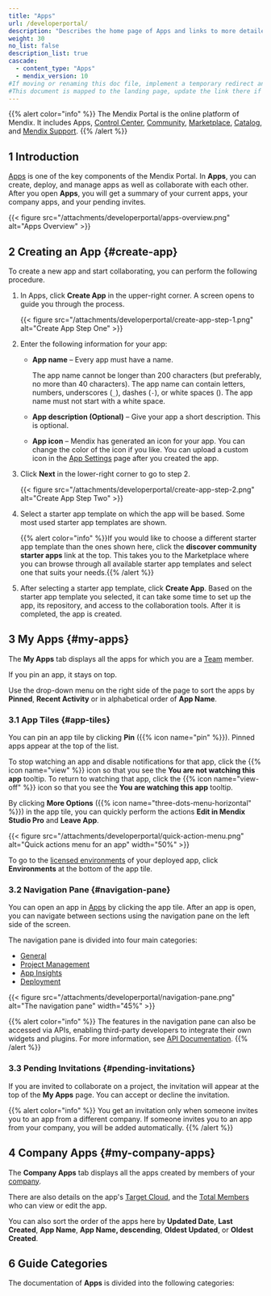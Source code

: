 ```yaml
---
title: "Apps"
url: /developerportal/
description: "Describes the home page of Apps and links to more detailed documents in the guide."
weight: 30
no_list: false
description_list: true
cascade:
  - content_type: "Apps"
  - mendix_version: 10
#If moving or renaming this doc file, implement a temporary redirect and let the respective team know they should update the URL in the product. See Mapping to Products for more details.
#This document is mapped to the landing page, update the link there if renaming or moving the doc file.
---
```


{{% alert color="info" %}}
The Mendix Portal is the online platform of Mendix. It includes Apps, [Control Center](/control-center/), [Community](/community-tools/), [Marketplace](/appstore/), [Catalog](/catalog/), and [Mendix Support](/support/).
{{% /alert %}}

## 1 Introduction

[Apps](https://sprintr.home.mendix.com) is one of the key components of the Mendix Portal. In **Apps**, you can create, deploy, and manage apps as well as collaborate with each other. After you open **Apps**, you will get a summary of your current apps, your company apps, and your pending invites.

{{< figure src="/attachments/developerportal/apps-overview.png" alt="Apps Overview" >}}

## 2 Creating an App {#create-app}

To create a new app and start collaborating, you can perform the following procedure.

1.  In Apps, click **Create App** in the upper-right corner. A screen opens to guide you through the process.

    {{< figure src="/attachments/developerportal/create-app-step-1.png" alt="Create App Step One" >}}

2.  Enter the following information for your app:

    * **App name** – Every app must have a name.

        The app name cannot be longer than 200 characters (but preferably, no more than 40 characters). The app name can contain letters, numbers, underscores (`_`), dashes (`-`), or white spaces (). The app name must not start with a white space.

    * **App description (Optional)** – Give your app a short description. This is optional.
    
    * **App icon** – Mendix has generated an icon for your app. You can change the color of the icon if you like. You can upload a custom icon in the [App Settings](/developerportal/collaborate/general-settings/#general) page after you created the app.


3.  Click **Next** in the lower-right corner to go to step 2.

    {{< figure src="/attachments/developerportal/create-app-step-2.png" alt="Create App Step Two" >}}

4. Select a starter app template on which the app will be based. Some most used starter app templates are shown.

    {{% alert color="info" %}}If you would like to choose a different starter app template than the ones shown here, click the **discover community starter apps** link at the top. This takes you to the Marketplace where you can browse through all available starter app templates and select one that suits your needs.{{% /alert %}}

5. After selecting a starter app template, click **Create App**. Based on the starter app template you selected, it can take some time to set up the app, its repository, and access to the collaboration tools. After it is completed, the app is created.

## 3 My Apps {#my-apps}

The **My Apps** tab displays all the apps for which you are a [Team](/developerportal/general/team/) member.

If you pin an app, it stays on top.

Use the drop-down menu on the right side of the page to sort the apps by **Pinned**, **Recent Activity** or in alphabetical order of **App Name**.

### 3.1 App Tiles {#app-tiles}

You can pin an app tile by clicking **Pin** ({{% icon name="pin" %}}). Pinned apps appear at the top of the list.

To stop watching an app and disable notifications for that app, click the {{% icon name="view" %}} icon so that you see the **You are not watching this app** tooltip. To return to watching that app, click the {{% icon name="view-off" %}} icon so that you see the **You are watching this app** tooltip.

By clicking **More Options** ({{% icon name="three-dots-menu-horizontal" %}}) in the app tile, you can quickly perform the actions **Edit in Mendix Studio Pro** and **Leave App**.

{{< figure src="/attachments/developerportal/quick-action-menu.png" alt="Quick actions menu for an app" width="50%" >}}

To go to the [licensed environments](/developerportal/deploy/environments/) of your deployed app, click **Environments** at the bottom of the app tile.

### 3.2 Navigation Pane {#navigation-pane}

You can open an app in [Apps](https://sprintr.home.mendix.com/) by clicking the app tile. After an app is open, you can navigate between sections using the navigation pane on the left side of the screen. 

The navigation pane is divided into four main categories:

* [General](/developerportal/general/)
* [Project Management](/developerportal/project-management/)
* [App Insights](/developerportal/app-insights/)
* [Deployment](/developerportal/deploy/general/)

{{< figure src="/attachments/developerportal/navigation-pane.png" alt="The navigation pane" width="45%" >}}

{{% alert color="info" %}}
The features in the navigation pane can also be accessed via APIs, enabling third-party developers to integrate their own widgets and plugins. For more information, see [API Documentation](/apidocs-mxsdk/apidocs/).
{{% /alert %}}

### 3.3 Pending Invitations {#pending-invitations}

If you are invited to collaborate on a project, the invitation will appear at the top of the **My Apps** page. You can accept or decline the invitation.

{{% alert color="info" %}}
You  get an invitation only when someone invites you to an app from a different company. If someone invites you to an app from your company, you will be added automatically.
{{% /alert %}}

## 4 Company Apps {#my-company-apps}

The **Company Apps** tab displays all the apps created by members of your [company](/control-center/company-settings/).

There are also details on the app's [Target Cloud](/deployment/), and the [Total Members](/control-center/members/) who can view or edit the app.

You can also sort the order of the apps here by **Updated Date**, **Last Created**, **App Name**, **App Name, descending**, **Oldest Updated**, or **Oldest Created**.

## 6 Guide Categories

The documentation of **Apps** is divided into the following categories:
